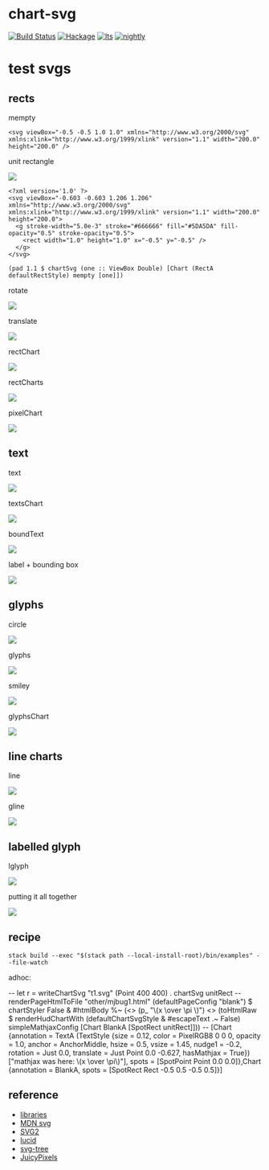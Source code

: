 chart-svg
=========

[![Build
Status](https://travis-ci.org/tonyday567/chart-svg.svg)](https://travis-ci.org/tonyday567/chart-svg)
[![Hackage](https://img.shields.io/hackage/v/chart-svg.svg)](https://hackage.haskell.org/package/chart-svg)
[![lts](https://www.stackage.org/package/chart-svg/badge/lts)](http://stackage.org/lts/package/chart-svg)
[![nightly](https://www.stackage.org/package/chart-svg/badge/nightly)](http://stackage.org/nightly/package/chart-svg)

test svgs
=========

rects
-----

mempty

```
<svg viewBox="-0.5 -0.5 1.0 1.0" xmlns="http://www.w3.org/2000/svg" xmlns:xlink="http://www.w3.org/1999/xlink" version="1.1" width="200.0" height="200.0" />
```

unit rectangle

![](other/one.svg)

```
<?xml version='1.0' ?>
<svg viewBox="-0.603 -0.603 1.206 1.206" xmlns="http://www.w3.org/2000/svg" xmlns:xlink="http://www.w3.org/1999/xlink" version="1.1" width="200.0" height="200.0">
  <g stroke-width="5.0e-3" stroke="#666666" fill="#5DA5DA" fill-opacity="0.5" stroke-opacity="0.5">
    <rect width="1.0" height="1.0" x="-0.5" y="-0.5" />
  </g>
</svg>
```

```
(pad 1.1 $ chartSvg (one :: ViewBox Double) [Chart (RectA defaultRectStyle) mempty [one]])
```

rotate

![](other/rotateOne.svg)

translate

![](other/translateOne.svg)

rectChart

![](other/rectChart.svg)

rectCharts

![](other/rectCharts.svg)

pixelChart

![](other/pixel.svg)

text
----

text

![](other/textChart.svg)

textsChart

![](other/textsChart.svg)

boundText

![](other/boundText.svg)

label + bounding box

![](other/label.svg)

glyphs
------

circle

![](other/circle.svg)

glyphs

![](other/glyphs.svg)

smiley

![](other/smiley.svg)

glyphsChart

![](other/glyphsChart.svg)

line charts
-----------

line

![](other/lines.svg)

gline

![](other/glines.svg)

labelled glyph
--------------

lglyph

![](other/lglyph.svg)

putting it all together

![](other/compound.svg)

recipe
------
```
stack build --exec "$(stack path --local-install-root)/bin/examples" --file-watch
```

adhoc:

-- let r = writeChartSvg "t1.svg" (Point 400 400) . chartSvg unitRect
-- renderPageHtmlToFile "other/mjbug1.html" (defaultPageConfig "blank") $ chartStyler False & #htmlBody %~ (<> (p_ "\\(x \\over \\pi \\)") <> (toHtmlRaw $ renderHudChartWith (defaultChartSvgStyle & #escapeText .~ False) simpleMathjaxConfig [Chart BlankA [SpotRect unitRect]]))
-- [Chart {annotation = TextA (TextStyle {size = 0.12, color = PixelRGB8 0 0 0, opacity = 1.0, anchor = AnchorMiddle, hsize = 0.5, vsize = 1.45, nudge1 = -0.2, rotation = Just 0.0, translate = Just Point 0.0 -0.627, hasMathjax = True}) ["mathjax was here: \\(x \\over \\pi\\)"], spots = [SpotPoint Point 0.0 0.0]},Chart {annotation = BlankA, spots = [SpotRect Rect -0.5 0.5 -0.5 0.5]}]

reference
---------

-   [libraries](https://www.stackage.org/)
-   [MDN svg](https://developer.mozilla.org/en-US/docs/Web/SVG/Tutorial)
-   [SVG2](https://www.w3.org/TR/SVG2/)
-   [lucid](http://hackage.haskell.org/package/lucid)
-   [svg-tree](http://hackage.haskell.org/package/svg-tree-0.6.2.2/docs/Graphics-Svg-Types.html#v:documentLocation)
-   [JuicyPixels](http://hackage.haskell.org/package/JuicyPixels-3.2.9.5/docs/Codec-Picture-Types.html#t:PixelRGBA8)

